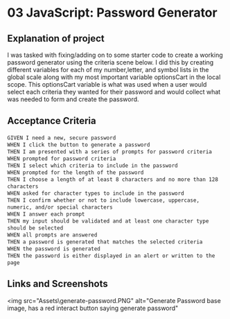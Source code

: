 # 03 JavaScript: Password Generator
## Explanation of project
I was tasked with fixing/adding on to some starter code to create a working password generator using the criteria scene below. I did this by creating different variables for each of my number,letter, and symbol lists in the global scale along with my most important variable optionsCart in the local scope. This optionsCart variable is what was used when a user would select each criteria they wanted for their password and would collect what was needed to form and create the password.

## Acceptance Criteria

```
GIVEN I need a new, secure password
WHEN I click the button to generate a password
THEN I am presented with a series of prompts for password criteria
WHEN prompted for password criteria
THEN I select which criteria to include in the password
WHEN prompted for the length of the password
THEN I choose a length of at least 8 characters and no more than 128 characters
WHEN asked for character types to include in the password
THEN I confirm whether or not to include lowercase, uppercase, numeric, and/or special characters
WHEN I answer each prompt
THEN my input should be validated and at least one character type should be selected
WHEN all prompts are answered
THEN a password is generated that matches the selected criteria
WHEN the password is generated
THEN the password is either displayed in an alert or written to the page
```

## Links and Screenshots
<img src="Assets\generate-password.PNG" alt="Generate Password base image, has a red interact button saying generate password" 
